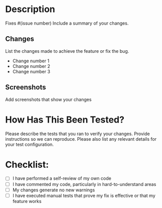 # Description

Fixes #(issue number)
Include a summary of your changes.

## Changes

List the changes made to achieve the feature or fix the bug.

-   Change number 1
-   Change number 2
-   Change number 3

## Screenshots

Add screenshots that show your changes

# How Has This Been Tested?

Please describe the tests that you ran to verify your changes. Provide instructions so we can reproduce. Please also list any relevant details for your test configuration.

# Checklist:

-   [ ] I have performed a self-review of my own code
-   [ ] I have commented my code, particularly in hard-to-understand areas
-   [ ] My changes generate no new warnings
-   [ ] I have executed manual tests that prove my fix is effective or that my feature works
